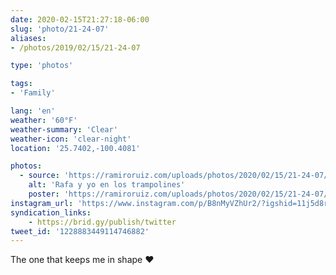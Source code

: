 ```yaml
---
date: 2020-02-15T21:27:18-06:00
slug: 'photo/21-24-07'
aliases:
- /photos/2019/02/15/21-24-07

type: 'photos'

tags:
- 'Family'

lang: 'en'
weather: '60°F'
weather-summary: 'Clear'
weather-icon: 'clear-night'
location: '25.7402,-100.4081'

photos:
  - source: 'https://ramiroruiz.com/uploads/photos/2020/02/15/21-24-07/rafa-y-yo-en-los-trampolines.jpg'
    alt: 'Rafa y yo en los trampolines'
    poster: 'https://ramiroruiz.com/uploads/photos/2020/02/15/21-24-07/poster.'
instagram_url: 'https://www.instagram.com/p/B8nMyVZhUr2/?igshid=11j5d8rczeq1u'
syndication_links:
    - https://brid.gy/publish/twitter
tweet_id: '1228883449114746882'
---
```

The one that keeps me in shape ❤️
